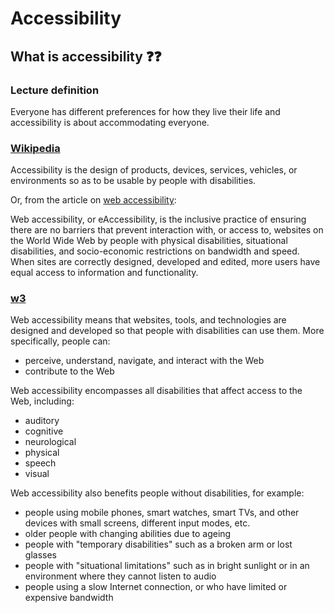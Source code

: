 # Accessibility

## What is accessibility ❓❓

### Lecture definition

Everyone has different preferences for how they live their life and accessibility is about accommodating everyone.

### [Wikipedia](https://en.wikipedia.org/wiki/Accessibility)

Accessibility is the design of products, devices, services, vehicles, or environments so as to be usable by people with disabilities.

Or, from the article on [web accessibility](https://en.wikipedia.org/wiki/Web_accessibility):

Web accessibility, or eAccessibility, is the inclusive practice of ensuring there are no barriers that prevent interaction with, or access to, websites on the World Wide Web by people with physical disabilities, situational disabilities, and socio-economic restrictions on bandwidth and speed. When sites are correctly designed, developed and edited, more users have equal access to information and functionality.

### [w3](https://www.w3.org/WAI/fundamentals/accessibility-intro/#what)

Web accessibility means that websites, tools, and technologies are designed and developed so that people with disabilities can use them. More specifically, people can:

- perceive, understand, navigate, and interact with the Web
- contribute to the Web

Web accessibility encompasses all disabilities that affect access to the Web, including:

- auditory
- cognitive
- neurological
- physical
- speech
- visual

Web accessibility also benefits people without disabilities, for example:

- people using mobile phones, smart watches, smart TVs, and other devices with small screens, different input modes, etc.
- older people with changing abilities due to ageing
- people with "temporary disabilities" such as a broken arm or lost glasses
- people with "situational limitations" such as in bright sunlight or in an environment where they cannot listen to audio
- people using a slow Internet connection, or who have limited or expensive bandwidth
